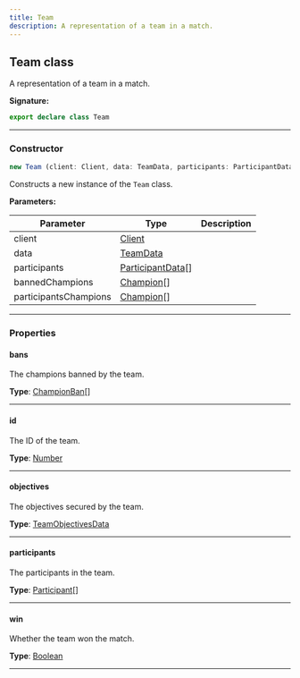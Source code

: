 ```yaml
---
title: Team
description: A representation of a team in a match.
---
```


## Team class

A representation of a team in a match.

**Signature:**

```ts
export declare class Team 
```

---

### Constructor

```ts
new Team (client: Client, data: TeamData, participants: ParticipantData[], bannedChampions: Champion[], participantsChampions: Champion[])
```

Constructs a new instance of the `Team` class.

**Parameters:**

| Parameter | Type | Description |
| --------- | ---- | ----------- |
| client | [Client](/api/Client.md) |  |
| data | [TeamData](/api/TeamData.md) |  |
| participants | [ParticipantData](/api/ParticipantData.md)[] |  |
| bannedChampions | [Champion](/api/Champion.md)[] |  |
| participantsChampions | [Champion](/api/Champion.md)[] |  |
---

### Properties

#### bans

The champions banned by the team.



**Type**: [ChampionBan](/api/ChampionBan.md)[]

---

#### id

The ID of the team.



**Type**: [Number](https://developer.mozilla.org/en-US/docs/Web/JavaScript/Reference/Global_Objects/Number)

---

#### objectives

The objectives secured by the team.



**Type**: [TeamObjectivesData](/api/TeamObjectivesData.md)

---

#### participants

The participants in the team.



**Type**: [Participant](/api/Participant.md)[]

---

#### win

Whether the team won the match.



**Type**: [Boolean](https://developer.mozilla.org/en-US/docs/Web/JavaScript/Reference/Global_Objects/Boolean)

---

